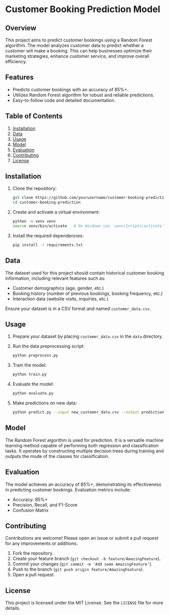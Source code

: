# Customer Booking Prediction Model

## Overview
This project aims to predict customer bookings using a Random Forest algorithm. The model analyzes customer data to predict whether a customer will make a booking. This can help businesses optimize their marketing strategies, enhance customer service, and improve overall efficiency.

## Features
- Predicts customer bookings with an accuracy of 85%+.
- Utilizes Random Forest algorithm for robust and reliable predictions.
- Easy-to-follow code and detailed documentation.

## Table of Contents
1. [Installation](#installation)
2. [Data](#data)
3. [Usage](#usage)
4. [Model](#model)
5. [Evaluation](#evaluation)
6. [Contributing](#contributing)
7. [License](#license)

## Installation

1. Clone the repository:
   ```bash
   git clone https://github.com/yourusername/customer-booking-prediction.git
   cd customer-booking-prediction
   ```

2. Create and activate a virtual environment:
   ```bash
   python -m venv venv
   source venv/bin/activate   # On Windows use `venv\Scripts\activate`
   ```

3. Install the required dependencies:
   ```bash
   pip install -r requirements.txt
   ```

## Data

The dataset used for this project should contain historical customer booking information, including relevant features such as:
- Customer demographics (age, gender, etc.)
- Booking history (number of previous bookings, booking frequency, etc.)
- Interaction data (website visits, inquiries, etc.)

Ensure your dataset is in a CSV format and named `customer_data.csv`.

## Usage

1. Prepare your dataset by placing `customer_data.csv` in the `data` directory.

2. Run the data preprocessing script:
   ```bash
   python preprocess.py
   ```

3. Train the model:
   ```bash
   python train.py
   ```

4. Evaluate the model:
   ```bash
   python evaluate.py
   ```

5. Make predictions on new data:
   ```bash
   python predict.py --input new_customer_data.csv --output predictions.csv
   ```

## Model

The Random Forest algorithm is used for prediction. It is a versatile machine learning method capable of performing both regression and classification tasks. It operates by constructing multiple decision trees during training and outputs the mode of the classes for classification.

## Evaluation

The model achieves an accuracy of 85%+, demonstrating its effectiveness in predicting customer bookings. Evaluation metrics include:
- Accuracy: 85%+
- Precision, Recall, and F1-Score
- Confusion Matrix

## Contributing

Contributions are welcome! Please open an issue or submit a pull request for any improvements or additions.

1. Fork the repository.
2. Create your feature branch (`git checkout -b feature/AmazingFeature`).
3. Commit your changes (`git commit -m 'Add some AmazingFeature'`).
4. Push to the branch (`git push origin feature/AmazingFeature`).
5. Open a pull request.

## License

This project is licensed under the MIT License. See the `LICENSE` file for more details.
